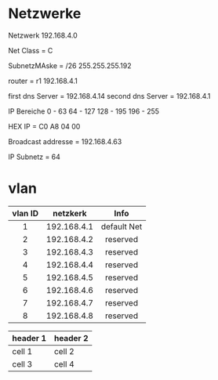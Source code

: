 Netzwerke
==========

Netzwerk 192.168.4.0

Net Class = C

SubnetzMAske = /26 255.255.255.192

router = r1 192.168.4.1

first dns Server = 192.168.4.14 
second dns Server = 192.168.4.1

IP Bereiche 
0 - 63
64 - 127
128 - 195
196 - 255

HEX IP = C0 A8 04 00

Broadcast addresse = 192.168.4.63

IP Subnetz = 64

vlan
===

 | vlan ID |               netzkerk              |                      Info                         |
| :----------: | :----------------------------------: | :--------------------------------------: | 
|      1         | 192.168.4.1                        | default Net                             | 
|      2         | 192.168.4.2                        | reserved                                   |
|      3         | 192.168.4.3                        | reserved                                   |
|      4         | 192.168.4.4                        | reserved                                   |
|      5         | 192.168.4.5                        | reserved                                   |
|      6         | 192.168.4.6                        | reserved                                   |
|      7         | 192.168.4.7                        | reserved                                   |
|      8         | 192.168.4.8                        | reserved                                   |



| header 1 | header 2 |
| -------- | -------- |
| cell 1   | cell 2   |
| cell 3   | cell 4   |

